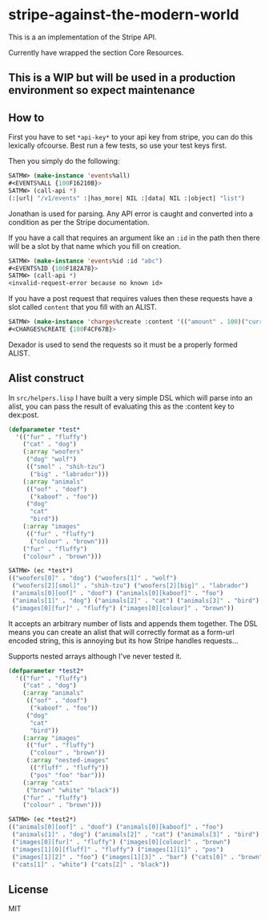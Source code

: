 # stripe-against-the-modern-world

This is a an implementation of the Stripe API. 

Currently have wrapped the section Core Resources.

## This is a WIP but will be used in a production environment so expect maintenance

## How to 
First you have to set `*api-key*` to your api key from stripe, you can do this lexically ofcourse. Best run a few tests, so use your test keys first.

Then you simply do the following:

```lisp 
SATMW> (make-instance 'events%all)
#<EVENTS%ALL {100F16210B}>
SATMW> (call-api *)
(:|url| "/v1/events" :|has_more| NIL :|data| NIL :|object| "list")
```
Jonathan is used for parsing. 
Any API error is caught and converted into a condition as per the Stripe documentation. 

If you have a call that requires an argument like an `:id` in the path then there will be a slot by that name which you fill on creation.

```lisp
SATMW> (make-instance 'events%id :id "abc")
#<EVENTS%ID {100F182A7B}>
SATMW> (call-api *)
<invalid-request-error because no known id>
```
If you have a post request that requires values then these requests have a slot called `content` that you fill with an ALIST.
```lisp
SATMW> (make-instance 'charges%create :content '(("amount" . 100)("currency" . "gbp")("source" . "abc")))
#<CHARGES%CREATE {100F4CF67B}>
```
Dexador is used to send the requests so it must be a properly formed ALIST.

## Alist construct
In `src/helpers.lisp` I have built a very simple DSL which will parse into an alist, you can pass the result of evaluating this as the :content key to dex:post. 
```lisp
(defparameter *test* 
  '(("fur" . "fluffy")
    ("cat" . "dog")
    (:array "woofers"
     ("dog" "wolf")
     (("smol" . "shih-tzu")
      ("big" . "labrador")))
    (:array "animals"
     (("oof" . "doof")
      ("kaboof" . "foo"))
     ("dog"
      "cat"
      "bird"))
    (:array "images"
     (("fur" . "fluffy")
      ("colour" . "brown")))
    ("fur" . "fluffy")
    ("colour" . "brown")))

SATMW> (ec *test*)
(("woofers[0]" . "dog") ("woofers[1]" . "wolf")
 ("woofers[2][smol]" . "shih-tzu") ("woofers[2][big]" . "labrador")
 ("animals[0][oof]" . "doof") ("animals[0][kaboof]" . "foo")
 ("animals[1]" . "dog") ("animals[2]" . "cat") ("animals[3]" . "bird")
 ("images[0][fur]" . "fluffy") ("images[0][colour]" . "brown"))
 ```
 It accepts an arbitrary number of lists and appends them together. 
 The DSL means you can create an alist that will correctly format as a form-url encoded string, this is annoying but its how Stripe handles requests...
 
Supports nested arrays although I've never tested it.
```lisp
(defparameter *test2* 
  '(("fur" . "fluffy")
    ("cat" . "dog")
    (:array "animals"
     (("oof" . "doof")
      ("kaboof" . "foo"))
     ("dog"
      "cat"
      "bird"))
    (:array "images"
     (("fur" . "fluffy")
      ("colour" . "brown"))
     (:array "nested-images"
      (("fluff" . "fluffy"))
      ("pos" "foo" "bar")))
    (:array "cats"
     ("brown" "white" "black"))
    ("fur" . "fluffy")
    ("colour" . "brown")))

SATMW> (ec *test2*)
(("animals[0][oof]" . "doof") ("animals[0][kaboof]" . "foo")
 ("animals[1]" . "dog") ("animals[2]" . "cat") ("animals[3]" . "bird")
 ("images[0][fur]" . "fluffy") ("images[0][colour]" . "brown")
 ("images[1][0][fluff]" . "fluffy") ("images[1][1]" . "pos")
 ("images[1][2]" . "foo") ("images[1][3]" . "bar") ("cats[0]" . "brown")
 ("cats[1]" . "white") ("cats[2]" . "black"))
```


## License

MIT

